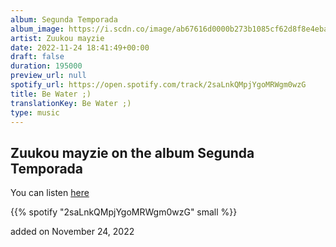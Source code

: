 ```yaml
---
album: Segunda Temporada
album_image: https://i.scdn.co/image/ab67616d0000b273b1085cf62d8f8e4eba2c8d63
artist: Zuukou mayzie
date: 2022-11-24 18:41:49+00:00
draft: false
duration: 195000
preview_url: null
spotify_url: https://open.spotify.com/track/2saLnkQMpjYgoMRWgm0wzG
title: Be Water ;)
translationKey: Be Water ;)
type: music
---
```


## Zuukou mayzie on the album Segunda Temporada

You can listen [here](https://open.spotify.com/track/2saLnkQMpjYgoMRWgm0wzG)

{{% spotify "2saLnkQMpjYgoMRWgm0wzG" small %}}

added on November 24, 2022